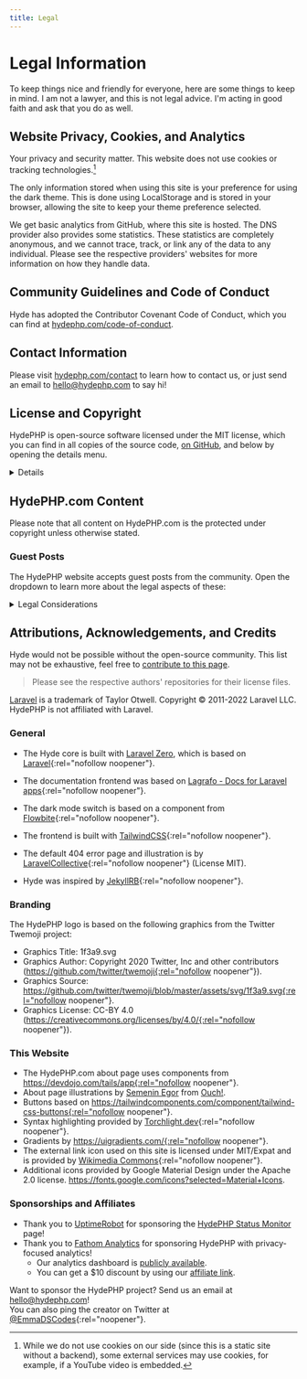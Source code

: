 ```yaml
---
title: Legal
---
```


# Legal Information

To keep things nice and friendly for everyone, here are some things to keep in mind.
I am not a lawyer, and this is not legal advice. I'm acting in good faith and
ask that you do as well.

## Website Privacy, Cookies, and Analytics

Your privacy and security matter. This website does not use cookies or tracking technologies.[^1]

The only information stored when using this site is your preference for using the dark theme.
This is done using LocalStorage and is stored in your browser, allowing the site to keep
your theme preference selected.

We get basic analytics from GitHub, where this site is hosted. The DNS provider also provides
some statistics. These statistics are completely anonymous, and we cannot trace, track, or
link any of the data to any individual. Please see the respective providers' websites
for more information on how they handle data.

[^1]: While we do not use cookies on our side (since this is a static site without a backend),
some external services may use cookies, for example, if a YouTube video is embedded.

## Community Guidelines and Code of Conduct

Hyde has adopted the Contributor Covenant Code of Conduct,
which you can find at [hydephp.com/code-of-conduct](code-of-conduct).

## Contact Information

Please visit [hydephp.com/contact](contact) to learn how to contact us, or just send an email to hello@hydephp.com to say hi!

## License and Copyright

HydePHP is open-source software licensed under the MIT license, which you can find in all copies of the source code,
[on GitHub](https://github.com/hydephp/hyde/blob/master/LICENSE.md), and below by opening the details menu.

<details>

### MIT License

**Copyright (c) 2022 Emma De Silva**

Permission is hereby granted, free of charge, to any person obtaining a copy
of this software and associated documentation files (the "Software"), to deal
in the Software without restriction, including without limitation the rights
to use, copy, modify, merge, publish, distribute, sublicense, and/or sell
copies of the Software, and to permit persons to whom the Software is
furnished to do so, subject to the following conditions:

The above copyright notice and this permission notice shall be included in all
copies or substantial portions of the Software.

THE SOFTWARE IS PROVIDED "AS IS", WITHOUT WARRANTY OF ANY KIND, EXPRESS OR
IMPLIED, INCLUDING BUT NOT LIMITED TO THE WARRANTIES OF MERCHANTABILITY,
FITNESS FOR A PARTICULAR PURPOSE AND NONINFRINGEMENT. IN NO EVENT SHALL THE
AUTHORS OR COPYRIGHT HOLDERS BE LIABLE FOR ANY CLAIM, DAMAGES OR OTHER
LIABILITY, WHETHER IN AN ACTION OF CONTRACT, TORT OR OTHERWISE, ARISING FROM,
OUT OF OR IN CONNECTION WITH THE SOFTWARE OR THE USE OR OTHER DEALINGS IN THE
SOFTWARE.

</details>

## HydePHP.com Content

Please note that all content on HydePHP.com is the protected under copyright unless otherwise stated.

### Guest Posts

The HydePHP website accepts guest posts from the community. Open the dropdown to learn more about the legal aspects of these:

<details>

<summary>Legal Considerations</summary>

**Copyright and Ownership**
- Contributors retain full copyright and ownership of their submitted content
- By submitting a guest post, you grant HydePHP.com a non-exclusive, worldwide, royalty-free license to publish and maintain the content
- You confirm that the content is your original work or that you have the necessary rights to publish it
- The guest post author is responsible for all aspects of the content they submit

**Editorial Rights**
We reserve the right to:
- Accept or decline any submission without providing a reason
- Schedule posts for publication at our discretion
- Make minor edits for formatting, clarity, and consistency
- Remove any content that violates our guidelines or terms
- Update or modify these terms at any time

**Attribution and Links**
- We provide attribution to authors with their name and optional website link
- For republished content, we may include canonical links to the original post
- We do not compensate authors for guest posts
- Authors may request removal of their content, though we retain the right to preserve archive copies

**Content Guidelines**
- All guest posts must comply with our Code of Conduct ([hydephp.com/code-of-conduct](code-of-conduct))
- Content must be suitable for our technical audience
- Posts should not contain:
  - Malicious code or harmful instructions
  - Plagiarized content
  - Excessive self-promotion or advertising
  - Content that violates others' intellectual property rights

**AI Usage and Disclosure**
- We allow the use of AI tools to assist in the writing process (e.g., proofreading, editing, feedback)
- Purely AI-generated content is not accepted
- Authors must disclose any significant AI assistance used in creating their content
- We reserve the right to reject submissions that don't meet our AI usage guidelines

For questions about guest posts, please contact hello@hydephp.com or visit [hydephp.com/contact](contact).
</details>


## Attributions, Acknowledgements, and Credits

Hyde would not be possible without the open-source community.
This list may not be exhaustive, feel free to
[contribute to this page](https://github.com/hydephp/hydephp.com/blob/master/_pages/legal.md).

> Please see the respective authors' repositories for their license files.

[Laravel](https://laravel.com/) is a trademark of Taylor Otwell. Copyright © 2011-2022 Laravel LLC. HydePHP is not affiliated with Laravel.

### General

- The Hyde core is built with [Laravel Zero](https://laravel-zero.com/), which is based on [Laravel](https://laravel.com/){:rel="nofollow noopener"}.
- The documentation frontend was based on [Lagrafo - Docs for Laravel apps](https://github.com/emmadesilva/lagrafo){:rel="nofollow noopener"}.
- The dark mode switch is based on a component from [Flowbite](https://flowbite.com/docs/customize/dark-mode/){:rel="nofollow noopener"}.
- The frontend is built with [TailwindCSS](https://tailwindcss.com/){:rel="nofollow noopener"}.
- The default 404 error page and illustration is by [LaravelCollective](https://github.com/LaravelCollective/errors){:rel="nofollow noopener"} (License MIT).

- Hyde was inspired by [JekyllRB](https://jekyllrb.com/){:rel="nofollow noopener"}.

### Branding

The HydePHP logo is based on the following graphics from the Twitter Twemoji project:

- Graphics Title: 1f3a9.svg
- Graphics Author: Copyright 2020 Twitter, Inc and other contributors (https://github.com/twitter/twemoji{:rel="nofollow noopener"}).
- Graphics Source: https://github.com/twitter/twemoji/blob/master/assets/svg/1f3a9.svg{:rel="nofollow noopener"}.
- Graphics License: CC-BY 4.0 (https://creativecommons.org/licenses/by/4.0/{:rel="nofollow noopener"}).

### This Website

- The HydePHP.com about page uses components from https://devdojo.com/tails/app{:rel="nofollow noopener"}.
- About page illustrations by <a href="https://icons8.com/illustrations/author/d7G1hwdhjPTV" rel="noopener noreferrer nofollow">Semenin Egor</a> from <a href="https://icons8.com/illustrations" rel="noopener noreferrer nofollow">Ouch!</a>.
- Buttons based on https://tailwindcomponents.com/component/tailwind-css-buttons{:rel="nofollow noopener"}.
- Syntax highlighting provided by [Torchlight.dev](https://torchlight.dev/){:rel="nofollow noopener"}.
- Gradients by https://uigradients.com/{:rel="nofollow noopener"}.
- The external link icon used on this site is licensed under MIT/Expat and is provided by [Wikimedia Commons](https://commons.wikimedia.org/wiki/File:VisualEditor_-_Icon_-_External-link.svg){:rel="nofollow noopener"}.
- Additional icons provided by Google Material Design under the Apache 2.0 license. https://fonts.google.com/icons?selected=Material+Icons.

### Sponsorships and Affiliates

- Thank you to [UptimeRobot](https://uptimerobot.com/?rid=33f574d058c2f3) for sponsoring the [HydePHP Status Monitor](https://status.hydephp.com/) page!
- Thank you to [Fathom Analytics](https://usefathom.com/) for sponsoring HydePHP with privacy-focused analytics!
  - Our analytics dashboard is [publicly available](https://app.usefathom.com/share/tbqmayhy/hydephp.com).
  - You can get a $10 discount by using our [affiliate link](https://usefathom.com/ref/NMDUJJ).

Want to sponsor the HydePHP project? Send us an email at hello@hydephp.com!<br>
You can also ping the creator on Twitter at [@EmmaDSCodes](https://twitter.com/EmmaDSCodes){:rel="noopener"}.
